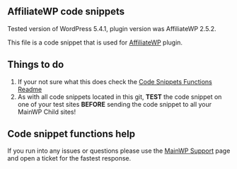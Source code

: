 ## AffiliateWP code snippets

Tested version of WordPress 5.4.1, plugin version was AffiliateWP 2.5.2.

This file is a code snippet that is used for [AffiliateWP](https://affiliatewp.com/) plugin. 

## Things to do

1. If your not sure what this does check the [Code Snippets Functions Readme](https://github.com/mainwp/Code-Snippets-Functions/blob/master/README.md)
2. As with all code snippets located in this git, **TEST** the code snippet on one of your test sites **BEFORE** sending the code snippet to all your MainWP Child sites!

## Code snippet functions help

If you run into any issues or questions please use the [MainWP Support](https://mainwp.com/support/) page and open a ticket for the fastest response.
